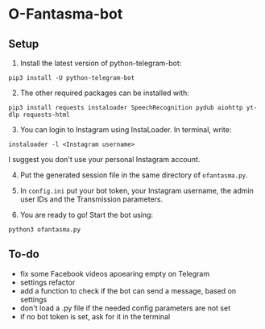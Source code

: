 # O-Fantasma-bot

## Setup
1. Install the latest version of python-telegram-bot:
```
pip3 install -U python-telegram-bot
```


2. The other required packages can be installed with:
```
pip3 install requests instaloader SpeechRecognition pydub aiohttp yt-dlp requests-html
```


3. You can login to Instagram using InstaLoader. In terminal, write:
```
instaloader -l <Instagram username>
```
I suggest you don't use your personal Instagram account.


4. Put the generated session file in the same directory of `ofantasma.py`.


5. In `config.ini` put your bot token, your Instagram username, the admin user IDs and the Transmission parameters.


7. You are ready to go! Start the bot using:
```
python3 ofantasma.py
```

## To-do
- fix some Facebook videos apoearing empty on Telegram
- settings refactor
- add a function to check if the bot can send a message, based on settings
- don't load a .py file if the needed config parameters are not set
- if no bot token is set, ask for it in the terminal